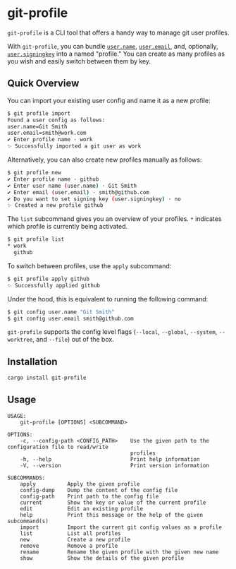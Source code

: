 # git-profile

`git-profile` is a CLI tool that offers a handy way to manage git user profiles.

With `git-profile`, you can bundle [`user.name`](https://git-scm.com/docs/git-config#Documentation/git-config.txt-username), [`user.email`](https://git-scm.com/docs/git-config#Documentation/git-config.txt-useremail), and, optionally, [`user.signingkey`](https://git-scm.com/docs/git-config#Documentation/git-config.txt-usersigningKey) into a named "profile."
You can create as many profiles as you wish and easily switch between them by key.


## Quick Overview

You can import your existing user config and name it as a new profile:

```sh
$ git profile import
Found a user config as follows:
user.name=Git Smith
user.email=smith@work.com
✔ Enter profile name · work
✨ Successfully imported a git user as work
```

Alternatively, you can also create new profiles manually as follows:

```sh
$ git profile new
✔ Enter profile name · github
✔ Enter user name (user.name) · Git Smith
✔ Enter email (user.email) · smith@github.com
✔ Do you want to set signing key (user.signingkey) · no
✨ Created a new profile github
```

The `list` subcommand gives you an overview of your profiles. `*` indicates which profile is currently being activated.

```sh
$ git profile list
* work
  github
```

To switch between profiles, use the `apply` subcommand:

```sh
$ git profile apply github
✨ Successfully applied github
```

Under the hood, this is equivalent to running the following command:

```sh
$ git config user.name "Git Smith"
$ git config user.email smith@github.com
```

`git-profile` supports the config level flags (`--local`, `--global`, `--system`, `--worktree`, and `--file`) out of the box.

## Installation

```sh
cargo install git-profile
```


## Usage

```
USAGE:
    git-profile [OPTIONS] <SUBCOMMAND>

OPTIONS:
    -c, --config-path <CONFIG_PATH>    Use the given path to the configuration file to read/write
                                       profiles
    -h, --help                         Print help information
    -V, --version                      Print version information

SUBCOMMANDS:
    apply          Apply the given profile
    config-dump    Dump the content of the config file
    config-path    Print path to the config file
    current        Show the key or value of the current profile
    edit           Edit an existing profile
    help           Print this message or the help of the given subcommand(s)
    import         Import the current git config values as a profile
    list           List all profiles
    new            Create a new profile
    remove         Remove a profile
    rename         Rename the given profile with the given new name
    show           Show the details of the given profile
```